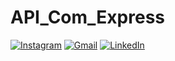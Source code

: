 # API_Com_Express
 
[![Instagram](https://img.shields.io/badge/Instagram-%23E4405F.svg?style=for-the-badge&logo=instagram&logoColor=white)](https://instagram.com/vinici0s.al) 
[![Gmail](https://img.shields.io/badge/Gmail-D14836?style=for-the-badge&logo=gmail&logoColor=white)](mailto:viniciusgarcialoreto@gmail.com) 
[![LinkedIn](https://img.shields.io/badge/LinkedIn-%230077B5.svg?style=for-the-badge&logo=linkedin&logoColor=white)](https://www.linkedin.com/in/vin%C3%ADcius-loreto-a4153a254)
